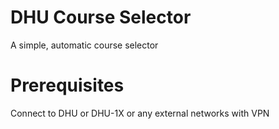 # DHU Course Selector
A simple, automatic course selector
# Prerequisites
Connect to DHU or DHU-1X or any external networks with VPN
